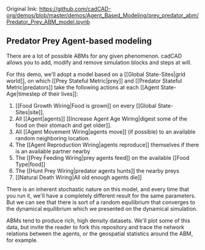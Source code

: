 Original link: https://github.com/cadCAD-org/demos/blob/master/demos/Agent_Based_Modeling/prey_predator_abm/Predator_Prey_ABM_model.ipynb
## Predator Prey Agent-based modeling

There are a lot of possible ABMs for any given phenomenon. cadCAD allows you to add, modify and remove simulation blocks and steps at will.

For this demo, we'll adopt a model based on a [[Global State-Sites|grid world]], on which [[Prey Stateful Metric|prey]] and [[Predator Stateful Metric|predators]] take the following actions at each [[Agent State-Age|timestep of their lives]]:

1. [[Food Growth Wiring|Food is grown]] on every [[Global State-Sites|site]].
2. All [[Agent|agents]] [[Increase Agent Age Wiring|digest some of the food on their stomach and get older]].
3. All [[Agent Movement Wiring|agents move]] (if possible) to an available random neighboring location.
4. The [[Agent Reproduction Wiring|agents reproduce]] themselves if there is an available partner nearby
5. The [[Prey Feeding Wiring|prey agents feed]] on the available [[Food Type|food]]
6. The [[Hunt Prey Wiring|predator agents hunts]] the nearby preys
7. [[Natural Death Wiring|All old enough agents die]]

There is an inherent stochastic nature on this model, and every time that you run it, we'll have a completely different result for the same parameters. But we can see that there is sort of a random equilibrium that converges to the dynamical equilibrium which we presented on the dynamical simulation.

ABMs tend to produce rich, high density datasets. We'll plot some of this data, but invite the reader to fork this repository and trace the network relations between the agents, or the geospatial statistics around the ABM, for example.